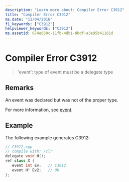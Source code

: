 ```yaml
---
description: "Learn more about: Compiler Error C3912"
title: "Compiler Error C3912"
ms.date: "11/04/2016"
f1_keywords: ["C3912"]
helpviewer_keywords: ["C3912"]
ms.assetid: 674e050c-11fb-4db1-8bdf-a3e95b41161d
---
```

# Compiler Error C3912

> 'event': type of event must be a delegate type

## Remarks

An event was declared but was not of the proper type.

For more information, see [event](../../extensions/event-cpp-component-extensions.md).

## Example

The following example generates C3912:

```cpp
// C3912.cpp
// compile with: /clr
delegate void H();
ref class X {
   event int Ev;   // C3912
   event H^ Ev2;   // OK
};
```
